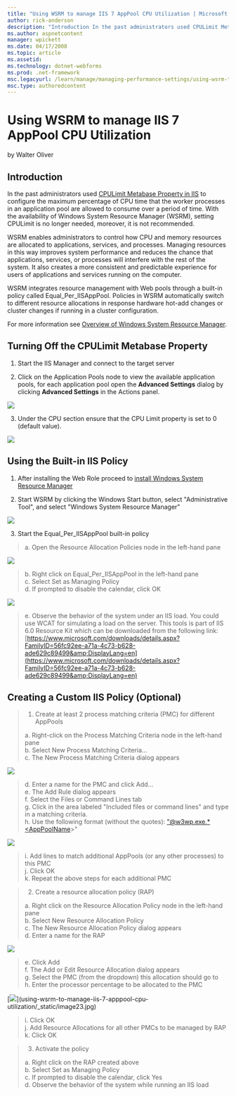 ```yaml
---
title: "Using WSRM to manage IIS 7 AppPool CPU Utilization | Microsoft Docs"
author: rick-anderson
description: "Introduction In the past administrators used CPULimit Metabase Property in IIS to configure the maximum percentage of CPU time that the worker processes in a..."
ms.author: aspnetcontent
manager: wpickett
ms.date: 04/17/2008
ms.topic: article
ms.assetid: 
ms.technology: dotnet-webforms
ms.prod: .net-framework
msc.legacyurl: /learn/manage/managing-performance-settings/using-wsrm-to-manage-iis-7-apppool-cpu-utilization
msc.type: authoredcontent
---
```

Using WSRM to manage IIS 7 AppPool CPU Utilization
====================
by Walter Oliver

## Introduction

In the past administrators used [CPULimit Metabase Property in IIS](https://www.microsoft.com/technet/prodtechnol/WindowsServer2003/Library/IIS/1b82ca25-5ea4-48b0-9ce7-a1c36765f1e2.mspx?mfr=true) to configure the maximum percentage of CPU time that the worker processes in an application pool are allowed to consume over a period of time. With the availability of Windows System Resource Manager (WSRM), setting CPULimit is no longer needed, moreover, it is not recommended.

WSRM enables administrators to control how CPU and memory resources are allocated to applications, services, and processes. Managing resources in this way improves system performance and reduces the chance that applications, services, or processes will interfere with the rest of the system. It also creates a more consistent and predictable experience for users of applications and services running on the computer.

WSRM integrates resource management with Web pools through a built-in policy called Equal\_Per\_IISAppPool. Policies in WSRM automatically switch to different resource allocations in response hardware hot-add changes or cluster changes if running in a cluster configuration.

For more information see [Overview of Windows System Resource Manager](http://technet2.microsoft.com/windowsserver2008/en/library/c5b76d56-99b1-4ad7-875c-417b631184541033.mspx?mfr=true).

## Turning Off the CPULimit Metabase Property

1. Start the IIS Manager and connect to the target server

2. Click on the Application Pools node to view the available application pools, for each application pool open the **Advanced Settings** dialog by clicking **Advanced Settings** in the Actions panel.

[![](using-wsrm-to-manage-iis-7-apppool-cpu-utilization/_static/image3.jpg)](using-wsrm-to-manage-iis-7-apppool-cpu-utilization/_static/image2.jpg)

3. Under the CPU section ensure that the CPU Limit property is set to 0 (default value).

[![](using-wsrm-to-manage-iis-7-apppool-cpu-utilization/_static/image5.jpg)](using-wsrm-to-manage-iis-7-apppool-cpu-utilization/_static/image4.jpg)

## Using the Built-in IIS Policy

1. After installing the Web Role proceed to [install Windows System Resource Manager](http://technet2.microsoft.com/windowsserver2008/en/library/497d620a-3c40-4236-ae9a-5c4e565787171033.mspx?mfr=true)

2. Start WSRM by clicking the Windows Start button, select "Administrative Tool", and select "Windows System Resource Manager"

[![](using-wsrm-to-manage-iis-7-apppool-cpu-utilization/_static/image7.jpg)](using-wsrm-to-manage-iis-7-apppool-cpu-utilization/_static/image6.jpg)

3. Start the Equal\_Per\_IISAppPool built-in policy

> a. Open the Resource Allocation Policies node in the left-hand pane


[![](using-wsrm-to-manage-iis-7-apppool-cpu-utilization/_static/image9.jpg)](using-wsrm-to-manage-iis-7-apppool-cpu-utilization/_static/image8.jpg)

> b. Right click on Equal\_Per\_IISAppPool in the left-hand pane  
> c. Select Set as Managing Policy  
> d. If prompted to disable the calendar, click OK


[![](using-wsrm-to-manage-iis-7-apppool-cpu-utilization/_static/image11.jpg)](using-wsrm-to-manage-iis-7-apppool-cpu-utilization/_static/image10.jpg)

> e. Observe the behavior of the system under an IIS load. You could use WCAT for simulating a load on the server. This tools is part of IIS 6.0 Resource Kit which can be downloaded from the following link: [https://www.microsoft.com/downloads/details.aspx?FamilyID=56fc92ee-a71a-4c73-b628-ade629c89499&amp;DisplayLang=en](https://www.microsoft.com/downloads/details.aspx?FamilyID=56fc92ee-a71a-4c73-b628-ade629c89499&amp;DisplayLang=en)


## Creating a Custom IIS Policy (Optional)

> 1. Create at least 2 process matching criteria (PMC) for different AppPools
> 
> a. Right-click on the Process Matching Criteria node in the left-hand pane  
> b. Select New Process Matching Criteria...  
> c. The New Process Matching Criteria dialog appears


[![](using-wsrm-to-manage-iis-7-apppool-cpu-utilization/_static/image13.jpg)](using-wsrm-to-manage-iis-7-apppool-cpu-utilization/_static/image12.jpg)

> d. Enter a name for the PMC and click Add...  
> e. The Add Rule dialog appears  
> f. Select the Files or Command Lines tab  
> g. Click in the area labeled "Included files or command lines" and type in a matching criteria.  
> h. Use the following format (without the quotes): ["@w3wp.exe.\*&lt;AppPoolName](mailto:)&gt;"


[![](using-wsrm-to-manage-iis-7-apppool-cpu-utilization/_static/image15.jpg)](using-wsrm-to-manage-iis-7-apppool-cpu-utilization/_static/image14.jpg)

> i. Add lines to match additional AppPools (or any other processes) to this PMC  
> j. Click OK  
> k. Repeat the above steps for each additional PMC


> 2. Create a resource allocation policy (RAP)
> 
> a. Right click on the Resource Allocation Policy node in the left-hand pane  
> b. Select New Resource Allocation Policy  
> c. The New Resource Allocation Policy dialog appears  
> d. Enter a name for the RAP


[![](using-wsrm-to-manage-iis-7-apppool-cpu-utilization/_static/image17.jpg)](using-wsrm-to-manage-iis-7-apppool-cpu-utilization/_static/image16.jpg)

> e. Click Add  
> f. The Add or Edit Resource Allocation dialog appears  
> g. Select the PMC (from the dropdown) this allocation should go to  
> h. Enter the processor percentage to be allocated to the PMC


[[![](using-wsrm-to-manage-iis-7-apppool-cpu-utilization/_static/image25.jpg)](using-wsrm-to-manage-iis-7-apppool-cpu-utilization/_static/image24.jpg)](using-wsrm-to-manage-iis-7-apppool-cpu-utilization/_static/image23.jpg)

> i. Click OK  
> j. Add Resource Allocations for all other PMCs to be managed by RAP  
> k. Click OK


> 3. Activate the policy
> 
> a. Right click on the RAP created above  
> b. Select Set as Managing Policy  
> c. If prompted to disable the calendar, click Yes  
> d. Observe the behavior of the system while running an IIS load